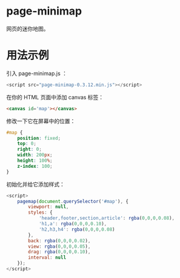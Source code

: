 # page-minimap

网页的迷你地图。

# 用法示例

引入 page-minimap.js ：

```javascript
<script src="page-minimap-0.3.12.min.js"></script>
```

在你的 HTML 页面中添加 canvas 标签：

```html
<canvas id='map'></canvas>
```

修改一下它在屏幕中的位置：

```css
#map {
    position: fixed;
    top: 0;
    right: 0;
    width: 200px;
    height: 100%;
    z-index: 100;
}
```

初始化并给它添加样式：

```js
<script>
    pagemap(document.querySelector('#map'), {
        viewport: null,
        styles: {
            'header,footer,section,article': rgba(0,0,0,0.08),
            'h1,a': rgba(0,0,0,0.10),
            'h2,h3,h4': rgba(0,0,0,0.08)
        },
        back: rgba(0,0,0,0.02),
        view: rgba(0,0,0,0.05),
        drag: rgba(0,0,0,0.10),
        interval: null
    });
</script>
```

